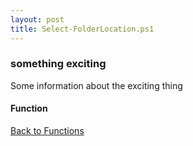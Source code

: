 ```yaml
---
layout: post
title: Select-FolderLocation.ps1
---
```


### something exciting

Some information about the exciting thing

#### Function

<script async src="https://gist-it.appspot.com/github.com/BanterBoy/scripts-blog/blob/master/PowerShell/functions/Select-FolderLocation.ps1"></script>

<a href="/menu/_pages/functions.html">Back to Functions</a>
